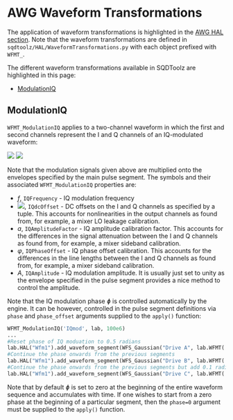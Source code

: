# AWG Waveform Transformations

The application of waveform transformations is highlighted in the [AWG HAL section](AWG_Pulse_Building.md). Note that the waveform transformations are defined in `sqdtoolz/HAL/WaveformTransformations.py` with each object prefixed with `WFMT_`.

The different waveform transformations available in SQDToolz are highlighted in this page:

- [ModulationIQ](#modulationiq)

## ModulationIQ

`WFMT_ModulationIQ` applies to a two-channel waveform in which the first and second channels represent the I and Q channels of an IQ-modulated waveform:

<img src="https://render.githubusercontent.com/render/math?math=I(t)=A\cos(2\pi f t%2B\phi)%2BI_{dc}">

<img src="https://render.githubusercontent.com/render/math?math=Q(t)=aA\cos(2\pi f t %2B \phi %2B \varphi)%2BQ_{dc}">

Note that the modulation signals given above are multiplied onto the envelopes specified by the main pulse segment. The symbols and their associated `WFMT_ModulationIQ` properties are:

- *f*, `IQFrequency` - IQ modulation frequency
- <img src="https://render.githubusercontent.com/render/math?math=I_{dc},Q_{dc}">, `IQdcOffset` - DC offsets on the I and Q channels as specified by a tuple. This accounts for nonlinearities in the output channels as found from, for example, a mixer LO leakage calibration.
- *a*, `IQAmplitudeFactor` - IQ amplitude calibration factor. This accounts for the differences in the signal attenuation between the I and Q channels as found from, for example, a mixer sideband calibration.
- *φ*, `IQPhaseOffset` - IQ phase offset calibration. This accounts for the differences in the line lengths between the I and Q channels as found from, for example, a mixer sideband calibration.
- *A*, `IQAmplitude` - IQ modulation amplitude. It is usually just set to unity as the envelope specified in the pulse segment provides a nice method to control the amplitude.

Note that the IQ modulation phase *ɸ* is controlled automatically by the engine. It can be however, controlled in the pulse segment definitions via `phase` and `phase_offset` arguments supplied to the `apply()` function:


```python
WFMT_ModulationIQ('IQmod', lab, 100e6)
...
#Reset phase of IQ moduation to 0.5 radians
lab.HAL("Wfm1").add_waveform_segment(WFS_Gaussian("Drive A", lab.WFMT('IQmod').apply(phase=0.5), 20e-9, 0.1))
#Continue the phase onwards from the previous segments
lab.HAL("Wfm1").add_waveform_segment(WFS_Gaussian("Drive B", lab.WFMT('IQmod').apply(), 20e-9, 0.1))
#Continue the phase onwards from the previous segments but add 0.1 radians
lab.HAL("Wfm1").add_waveform_segment(WFS_Gaussian("Drive C", lab.WFMT('IQmod').apply(phase_offset=0.1), 20e-9, 0.1))
```

Note that by default *ɸ* is set to zero at the beginning of the entire waveform sequence and accumulates with time. If one wishes to start from a zero phase at the beginning of a particular segment, then the `phase=0` argument must be supplied to the `apply()` function.
